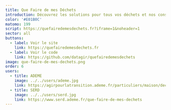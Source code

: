 ```yaml
---
title: Que Faire de mes Déchets
introduction: Découvrez les solutions pour tous vos déchets et nos conseils pour en produire moins.
color: '#E01B0C'
matomo: 199
script: https://quefairedemesdechets.fr?iframe=1&noheader=1
sector: all
buttons:
  - label: Voir le site
    link: https://quefairedemesdechets.fr
  - label: Voir le code
    link: https://github.com/datagir/quefairedemesdechets
image: que-faire-de-mes-dechets.png
order: 6
users:
  - title: ADEME
    image: ../../users/ademe.jpg
    link: https://agirpourlatransition.ademe.fr/particuliers/maison/dechets/que-faire-de-mes-dechets
  - title: SERD
    image: ../../users/serd.jpg
    link: https://www.serd.ademe.fr/que-faire-de-mes-dechets
---
```


